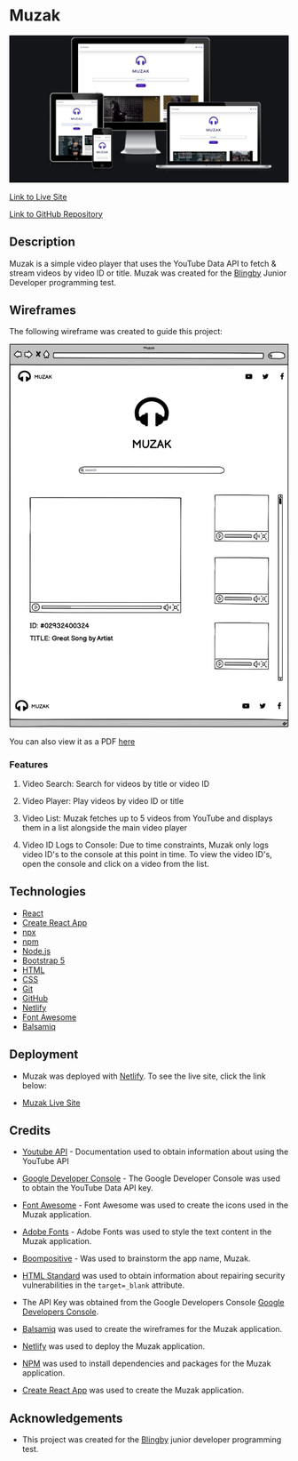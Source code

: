 # Muzak

![responsive-view](docs/muzak.png)

[Link to Live Site](https://muzak.netlify.app/)

[Link to GitHub Repository](https://github.com/alissatroiano/Junior-Dev-Test)

## Description

Muzak is a simple video player that uses the YouTube Data API to fetch & stream videos by video ID or title. Muzak was created for the [Blingby](https://blingby.com) Junior Developer programming test.

## Wireframes

The following wireframe was created to guide this project:

![wireframe](docs/wireframes/wireframe.jpg)

You can also view it as a PDF [here](docs/wireframes/muzak-wireframe.pdf)


### Features

1. Video Search: Search for videos by title or video ID

2. Video Player: Play videos by video ID or title

3. Video List: Muzak fetches up to 5 videos from YouTube and displays them in a list alongside the main video player

4. Video ID Logs to Console: Due to time constraints, Muzak only logs video ID's to the console at this point in time. To view the video ID's, open the console and click on a video from the list.

## Technologies

- [React](https://reactjs.org/)
- [Create React App](https://create-react-app.dev/)
- [npx](https://npx.dev/)
- [npm](https://www.npmjs.com/)
- [Node.js](https://nodejs.org/)
- [Bootstrap 5](https://getbootstrap.com/)
- [HTML](https://www.w3.org/TR/html5/)
- [CSS](https://www.w3.org/Style/)
- [Git](https://git-scm.com/)
- [GitHub](https://github.com/)
- [Netlify](https://www.netlify.com/)
- [Font Awesome](https://fontawesome.com/)
- [Balsamiq](https://www.balsamiq.com/)

## Deployment

- Muzak was deployed with [Netlify](https://www.netlify.com/). To see the live site, click the link below:

- [Muzak Live Site](https://muzak.netlify.app/)

## Credits

- [Youtube API](https://developers.google.com/youtube/v3/docs/videos/list) - Documentation used to obtain information about using the YouTube API

- [Google Developer Console](https://console.developers.google.com) - The Google Developer Console was used to obtain the YouTube Data API key.

- [Font Awesome](https://fontawesome.com/) - Font Awesome was used to create the icons used in the Muzak application.

- [Adobe Fonts](https://fonts.adobe.com/) - Adobe Fonts was used to style the text content in the Muzak application.

- [Boompositive](https://boompositive.com/blogs/positivethesaurus/synonyms-for-music-words) - Was used to brainstorm the app name, Muzak.

- [HTML Standard](https://html.spec.whatwg.org/multipage/links.html#link-type-noopener) was used to obtain information about repairing security vulnerabilities in the `target=_blank` attribute.

- The API Key was obtained from the Google Developers Console [Google Developers Console](https://console.developers.google.com/).

- [Balsamiq](https://www.balsamiq.com/) was used to create the wireframes for the Muzak application.

- [Netlify](https://www.netlify.com/) was used to deploy the Muzak application.

- [NPM](https://www.npmjs.com/) was used to install dependencies and packages for the Muzak application.

- [Create React App](https://create-react-app.dev/) was used to create the Muzak application.


## Acknowledgements

- This project was created for the [Blingby](https://blingby.com) junior developer programming test.